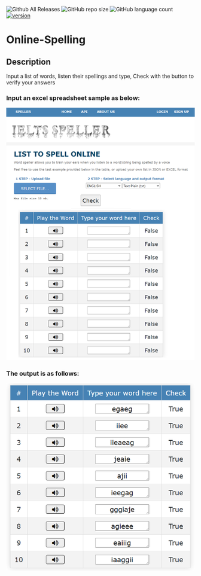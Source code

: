 ![Github All Releases](https://img.shields.io/github/downloads/jatolentino/Online-Spelling/total?logo=GitHub&style=plastic)
![GitHub repo size](https://img.shields.io/github/repo-size/jatolentino/Online-Spelling)
![GitHub language count](https://img.shields.io/github/languages/count/jatolentino/Online-Spelling?color=success&logo=CodersRank&logoColor=%23FFFFFF)
[![version](https://img.shields.io/badge/version-1.1-red.svg)](//npmjs.com/package/Online-Spelling)

# Online-Spelling

## Description
Input a list of words, listen their spellings and type, Check with the button to verify your answers

### Input an excel spreadsheet sample as below:

![Project Image](https://github.com/jatolentino/Online-Spelling/blob/main/images/Speller.png)


### The output is as follows:

![Project Image](https://github.com/jatolentino/Online-Spelling/blob/main/images/result.png)

